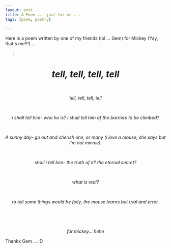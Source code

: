 ```yaml
--- 
layout: post
title: A Poem ... just for me ...
tags: [poem, poetry]

---
```

Here is a poem written by one of my friends (lol ... Gem) for Mickey (Yay, that's me!!!) ...
<blockquote>
<p align="center">&nbsp;</p>
</blockquote>
<h1 class="title" align="center"><em>tell, tell, tell, tell</em></h1>
<p align="center">&nbsp;</p>
<p class="richp itembody" align="center"><em> 	tell, tell, tell, tell</em></p>
<p align="center">&nbsp;</p>

<p align="center"><em>i shall tell him-
who he is?
i shall tell him
of the barriers
to be climbed?</em>
</p><p align="center">&nbsp;</p>

<p align="center"><em>A sunny day-
go out and cherish
one, or many
(i love a mouse, she says
but i'm not minnie).</em>
</p><p align="center">&nbsp;</p>

<p align="center"><em>shall i tell him-
the truth of it?
the eternal secret?</em>
</p><p align="center">&nbsp;</p>
<p align="center"><em>what is real?</em></p>
<p align="center">&nbsp;</p>

<p align="center"><em>to tell some things would
be folly, the mouse learns
but trial and error. </em>
</p><p align="center">&nbsp;</p>
<p class="richp" align="center"><em> </em></p>
<p align="center">&nbsp;</p>
<p class="richp" align="center"><em>for mickey... hehe</em></p>

<blockquote></blockquote>
Thankx Gem ... :D
